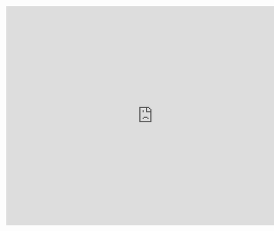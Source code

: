 <iframe src="https://calendar.google.com/calendar/embed?showPrint=0&amp;showTabs=0&amp;showCalendars=0&amp;mode=AGENDA&amp;height=600&amp;wkst=1&amp;bgcolor=%23FFFFFF&amp;src=k21e2u4oufia9jhst3ps80b1ig%40group.calendar.google.com&amp;color=%23711616&amp;ctz=America%2FLos_Angeles" style="border-width:0" width="800" height="600" frameborder="0" scrolling="no"></iframe>
